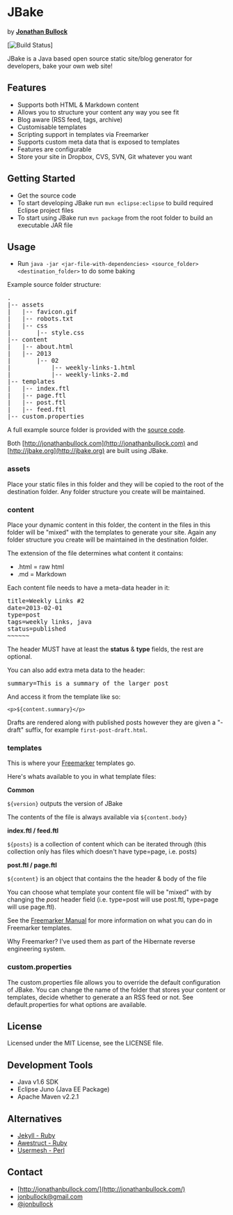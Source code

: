 # JBake

by **[Jonathan Bullock](http://jonathanbullock.com/)**

[![Build Status](https://travis-ci.org/mismatch/JBake.png)]

JBake is a Java based open source static site/blog generator for developers, bake your own web site!

## Features

- Supports both HTML & Markdown content
- Allows you to structure your content any way you see fit
- Blog aware (RSS feed, tags, archive)
- Customisable templates
- Scripting support in templates via Freemarker
- Supports custom meta data that is exposed to templates
- Features are configurable
- Store your site in Dropbox, CVS, SVN, Git whatever you want

## Getting Started

- Get the source code
- To start developing JBake run `mvn eclipse:eclipse` to build required Eclipse project files
- To start using JBake run `mvn package` from the root folder to build an executable JAR file

## Usage

- Run `java -jar <jar-file-with-dependencies> <source_folder> <destination_folder>` to do some baking

Example source folder structure:

<pre>
.
|-- assets
|   |-- favicon.gif
|   |-- robots.txt
|   |-- css
|       |-- style.css
|-- content
|   |-- about.html
|   |-- 2013
|       |-- 02 
|           |-- weekly-links-1.html
|           |-- weekly-links-2.md
|-- templates
|   |-- index.ftl
|   |-- page.ftl
|   |-- post.ftl
|   |-- feed.ftl
|-- custom.properties
</pre>

A full example source folder is provided with the [source code](https://github.com/jonbullock/JBake/tree/master/misc).

Both [http://jonathanbullock.com](http://jonathanbullock.com) and [http://jbake.org](http://jbake.org) are built using JBake.

### assets

Place your static files in this folder and they will be copied to the root of the destination folder. Any folder structure you create will be maintained.

### content

Place your dynamic content in this folder, the content in the files in this folder will be "mixed" with the templates to generate your site. Again any folder structure you create will be maintained in the destination folder.

The extension of the file determines what content it contains:

- .html = raw html
- .md = Markdown

Each content file needs to have a meta-data header in it:

<pre>
title=Weekly Links #2
date=2013-02-01
type=post
tags=weekly links, java
status=published
~~~~~~
</pre>

The header MUST have at least the **status** & **type** fields, the rest are optional.

You can also add extra meta data to the header:

<pre>
summary=This is a summary of the larger post
</pre>

And access it from the template like so:

`<p>${content.summary}</p>`

Drafts are rendered along with published posts however they are given a "-draft" suffix, for example `first-post-draft.html`.

### templates

This is where your [Freemarker](http://freemarker.sourceforge.net) templates go.

Here's whats available to you in what template files:

**Common**

`${version}` outputs the version of JBake

The contents of the file is always available via `${content.body}`

**index.ftl / feed.ftl**

`${posts}` is a collection of content which can be iterated through (this collection only has files which doesn't have type=page, i.e. posts)

**post.ftl / page.ftl**

`${content}` is an object that contains the the header & body of the file

You can choose what template your content file will be "mixed" with by changing the *post* header field (i.e. type=post will use post.ftl, type=page will use page.ftl).

See the 
[Freemarker Manual](http://freemarker.sourceforge.net/docs/index.html) for more information on what you can do in Freemarker templates.

Why Freemarker? I've used them as part of the Hibernate reverse engineering system.

### custom.properties

The custom.properties file allows you to override the default configuration of JBake. You can change the name of the folder that stores your content or templates, decide whether to generate a an RSS feed or not. See default.properties for what options are available.

## License

Licensed under the MIT License, see the LICENSE file.

## Development Tools

- Java v1.6 SDK
- Eclipse Juno (Java EE Package)
- Apache Maven v2.2.1

## Alternatives

- [Jekyll - Ruby](http://jekyllrb.com/)
- [Awestruct - Ruby](http://awestruct.org/)
- [Usermesh - Perl](http://usermesh.org/)

## Contact

- [http://jonathanbullock.com/](http://jonathanbullock.com/)
- [jonbullock@gmail.com](mailto:jonbullock@gmail.com)
- [@jonbullock](http://twitter.com/jonbullock)
